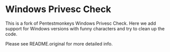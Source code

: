 Windows Privesc Check
=====================

This is a fork of Pentestmonkeys Windows Privesc Check. Here we add support for Windows versions with funny characters and try to clean up the code.

Please see README.original for more detailed info.

